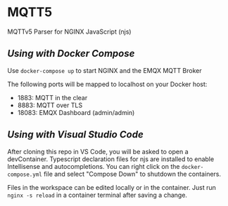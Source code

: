 # MQTT5
MQTTv5 Parser for NGINX JavaScript (njs)

*Using with Docker Compose*
---

Use `docker-compose up` to start NGINX and the EMQX MQTT Broker

The following ports will be mapped to localhost on your Docker host:

* 1883: MQTT in the clear
* 8883: MQTT over TLS
* 18083: EMQX Dashboard (admin/admin)

*Using with Visual Studio Code*
---

After cloning this repo in VS Code, you will be asked to open a devContainer.  Typescript declaration files for njs are installed to enable Intellisense and autocompletions.  You can right click on the `docker-compose.yml` file and select "Compose Down" to shutdown the containers.

Files in the workspace can be edited locally or in the container.  Just run `nginx -s reload` in a container terminal after saving a change.

